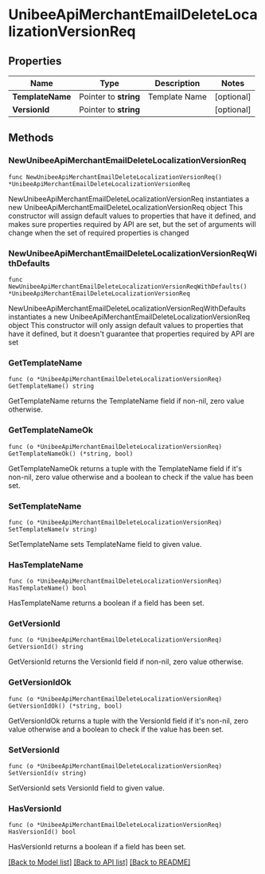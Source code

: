 # UnibeeApiMerchantEmailDeleteLocalizationVersionReq

## Properties

Name | Type | Description | Notes
------------ | ------------- | ------------- | -------------
**TemplateName** | Pointer to **string** | Template Name | [optional] 
**VersionId** | Pointer to **string** |  | [optional] 

## Methods

### NewUnibeeApiMerchantEmailDeleteLocalizationVersionReq

`func NewUnibeeApiMerchantEmailDeleteLocalizationVersionReq() *UnibeeApiMerchantEmailDeleteLocalizationVersionReq`

NewUnibeeApiMerchantEmailDeleteLocalizationVersionReq instantiates a new UnibeeApiMerchantEmailDeleteLocalizationVersionReq object
This constructor will assign default values to properties that have it defined,
and makes sure properties required by API are set, but the set of arguments
will change when the set of required properties is changed

### NewUnibeeApiMerchantEmailDeleteLocalizationVersionReqWithDefaults

`func NewUnibeeApiMerchantEmailDeleteLocalizationVersionReqWithDefaults() *UnibeeApiMerchantEmailDeleteLocalizationVersionReq`

NewUnibeeApiMerchantEmailDeleteLocalizationVersionReqWithDefaults instantiates a new UnibeeApiMerchantEmailDeleteLocalizationVersionReq object
This constructor will only assign default values to properties that have it defined,
but it doesn't guarantee that properties required by API are set

### GetTemplateName

`func (o *UnibeeApiMerchantEmailDeleteLocalizationVersionReq) GetTemplateName() string`

GetTemplateName returns the TemplateName field if non-nil, zero value otherwise.

### GetTemplateNameOk

`func (o *UnibeeApiMerchantEmailDeleteLocalizationVersionReq) GetTemplateNameOk() (*string, bool)`

GetTemplateNameOk returns a tuple with the TemplateName field if it's non-nil, zero value otherwise
and a boolean to check if the value has been set.

### SetTemplateName

`func (o *UnibeeApiMerchantEmailDeleteLocalizationVersionReq) SetTemplateName(v string)`

SetTemplateName sets TemplateName field to given value.

### HasTemplateName

`func (o *UnibeeApiMerchantEmailDeleteLocalizationVersionReq) HasTemplateName() bool`

HasTemplateName returns a boolean if a field has been set.

### GetVersionId

`func (o *UnibeeApiMerchantEmailDeleteLocalizationVersionReq) GetVersionId() string`

GetVersionId returns the VersionId field if non-nil, zero value otherwise.

### GetVersionIdOk

`func (o *UnibeeApiMerchantEmailDeleteLocalizationVersionReq) GetVersionIdOk() (*string, bool)`

GetVersionIdOk returns a tuple with the VersionId field if it's non-nil, zero value otherwise
and a boolean to check if the value has been set.

### SetVersionId

`func (o *UnibeeApiMerchantEmailDeleteLocalizationVersionReq) SetVersionId(v string)`

SetVersionId sets VersionId field to given value.

### HasVersionId

`func (o *UnibeeApiMerchantEmailDeleteLocalizationVersionReq) HasVersionId() bool`

HasVersionId returns a boolean if a field has been set.


[[Back to Model list]](../README.md#documentation-for-models) [[Back to API list]](../README.md#documentation-for-api-endpoints) [[Back to README]](../README.md)


